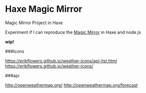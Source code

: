 # Haxe Magic Mirror

Magic Mirror Project in Haxe

Experiment if I can reproduce the [Magic Mirror](http://michaelteeuw.nl/tagged/magicmirror) in Haxe and node.js


__wip!__


###icons

https://erikflowers.github.io/weather-icons/api-list.html
https://erikflowers.github.io/weather-icons/

###api

http://openweathermap.org/
http://openweathermap.org/forecast

